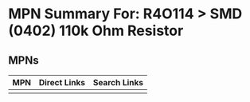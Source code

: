 



# MPN Summary For: R4O114 > SMD (0402) 110k Ohm Resistor

## MPNs
  

|MPN|Direct Links|Search Links|
| :--- | :--- | :--- |
||||
